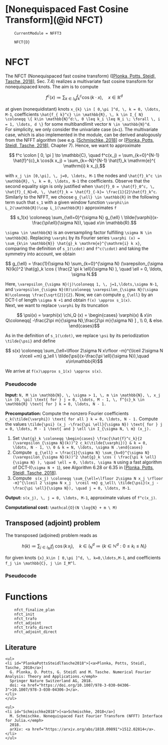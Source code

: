 # [Nonequispaced Fast Cosine Transform](@id NFCT)

```@meta
    CurrentModule = NFFT3
```

```@docs
    NFCT{D}
```

# NFCT

The NFCT (Nonequispaced fast cosine transform) ([[Plonka, Potts, Steidl, Tasche, 2018](#PlonkaPottsSteidlTasche2018)], Sec. 7.4) realizes a multivariate fast cosine transform for nonequispaced knots. The aim is to compute 

```math
    f^c (x) \coloneqq \sum_{ k \in I_{ N}} \hat{f}_{ k}^c \cos( k \cdot x), \quad x \in \mathbb{R}^d
```

at given (nonequidistant) knots ``x_{k} \in [ 0,\pi ]^d, \, k = 0, \ldots, M-1``, coefficients ``\hat{f_{ k}^c} \in \mathbb{R}, \, k \in I_{ N} \coloneqq \{ k\in \mathbb{N}^d:\, 0 \leq k_i \leq N_i \; \forall \, i = 1, \ldots, d \}`` for some multibandlimit vector ``N \in \mathbb{N}^d``. 
\
For simplicity, we only consider the univariate case (``d=1``). The multivariate case, which is also implemented in the module, can be derived analogously from the NFFT algorithm (see e.g. [[Schmischke, 2018](#Schmischke2018)] or [[Plonka, Potts, Steidl, Tasche, 2018](#PlonkaPottsSteidlTasche2018)], Chapter 7). Hence, we want to approximate 

```math
    f^c \colon [ 0, \pi ] \to \mathbb{C}, \quad f^c(x_j) = \sum_{k=0}^{N-1} \hat{f}^{c}_k \cos(k x_j) = \sum_{k=-N}^{N-1} \hat{f}_k \mathrm{e}^{ \mathrm{i} k x_j},
```

with ``x_j \in [0,\pi], \, j=0, \ldots, M-1`` the nodes and ``\hat{f}_k^c \in \mathbb{R}, \, k = 0, \ldots, N-1`` the coefficients. Observe that the second equality sign is only justified when ``\hat{f}_0 = \hat{f}_0^c, \, \hat{f}_{_N}=0, \, \hat{f}_k = \hat{f}_{-k}= \frac{1}{2}\hat{f}_k^c``. Similarly to the NFFT, we choose ``g_{\ell} \in \mathbb{R}`` in the following term such that ``s_1`` with a given window function ``\varphi\in L_2(\mathbb{R})\cap L_1(\mathbb{R})`` approximates ``f``

```math
    s_1(x) \coloneqq \sum_{\ell=0}^{\sigma N} g_{\ell} \ \tilde{\varphi}(x-\frac{\pi\ell}{\sigma N}), \quad x\in \mathbb{R}.
```

``\sigma \in \mathbb{N}`` is an oversampling factor fulfilling ``\sigma N \in \mathbb{N}``. Replacing ``\varphi`` by its Fourier series ``\varphi (x) = \sum_{k\in \mathbb{N}} \hat{g}_k \mathrm{e}^{\mathrm{i} k x}``, comparing the definition of ``s_1(\cdot)`` and ``f^c(\cdot)`` and taking the symmetry into account, we obtain 

```math
    g_{\ell} = \frac{1}{\sigma N} \sum_{k=0}^{\sigma N} (\varepsilon_{\sigma N}(k))^2 \hat{g}_k \cos ( \frac{2 \pi k \ell}{\sigma N} ), \quad \ell = 0, \ldots, \sigma N.
```

Here, ``\varepsilon_{\sigma N}(j)\coloneqq 1, \, j=1,\ldots,\sigma N-1``, and ``\varepsilon_{\sigma N}(0)\coloneqq \varepsilon_{\sigma N}(\sigma N)\coloneqq \frac{\sqrt{2}}{2}``. Now, we can compute ``g_{\ell}`` by an DCT-I of length ``\sigma N +1`` and obtain ``f(x) \approx s_1(x)``. 
\
Next, we want to replace ``\varphi`` by its truncation

```math
    \psi(x) = \varphi(x) \chi_Q (x) = \begin{cases} \varphi(x) & x\in Q\coloneqq[ -\frac{2\pi m}{\sigma N},\frac{2\pi m}{\sigma N} ] , \\ 0, & else. \end{cases}
```

As in the definition of ``s_1(\cdot)``, we replace ``\psi`` by its periodization ``\tilde{\psi}`` and define

```math
  	s(x) \coloneqq \sum_{\ell=\lfloor 2\sigma N x\rfloor -m}^{\lceil 2\sigma N x\rceil +m} g_\ell \ \tilde{\psi}(x-\frac{\pi \ell}{\sigma N}),\quad x\in\mathbb{R}
```

We arrive at ``f(x)\approx s_1(x) \approx s(x)``. 

### Pseudocode

**Input:** ``N, M \in \mathbb{N}, \, \sigma > 1, \, m \in \mathbb{N}, \, x_j \in [0, \pi] \text{ for } j = 0, \ldots, M - 1, \, f^{c}_k \in \mathbb{R} \text{ for } k = 0, \ldots, N - 1.``

**Precomputation:** Compute the nonzero Fourier coefficients ``c_k(\tilde{\varphi}) \text{ for all } k = 0, \ldots, N - 1.`` Compute the values ``\tilde{\psi} (x_j -\frac{\pi \ell}{\sigma N}) \text{ for } j = 0, \ldots, M - 1 \text{ and } \ell \in I_{\sigma N, \ m} (x_j).``

1. Set ``\hat{g}_k \coloneqq \begin{cases} \frac{\hat{f}^c_k}{2 (\varepsilon_{\sigma N}(k))^2 c_k(\tilde{\varphi})} & k = 0, \ldots, N - 1, \\ 0 & k = N, \ldots, \sigma N .\end{cases}`` 
2. Compute `` g_{\ell} = \frac{1}{\sigma N} \sum_{k=0}^{\sigma N} (\varepsilon_{\sigma N}(k))^2 \hat{g}_k \cos ( \frac{\pi k \ell}{\sigma N} ), \quad \ell = 0, \ldots, \sigma N`` using a fast algorithm of DCT-I(``\sigma N + 1``), see Algorithm 6.28 or 6.35 in [[Plonka, Potts, Steidl, Tasche, 2018](#PlonkaPottsSteidlTasche2018)]. 
3. Compute `` s(x_j) \coloneqq \sum_{\ell=\lfloor 2\sigma N x_j \rfloor -m}^{\lceil 2 \sigma N x_j  \rceil +m} g_\ell\ \tilde{\psi}(x_j -\frac{\pi \ell}{\sigma N}), \quad j = 0, \ldots, M-1``.

**Output:** ``s(x_j), \, j = 0, \ldots, M-1``, approximate values of ``f^c(x_j)``.

**Computational cost:** ``\mathcal{O}(N \log{N} + m \ M)`` 


## Transposed (adjoint) problem

The transposed (adjoined) problem reads as

```math
	h(k) \coloneqq \sum_{ j\in I_M^l} f_{ j}\ \cos({k\,x_j}), \quad  k\in I_{ N}^d \coloneqq \{ k\in \mathbb{N}^d: 0\leq k_i\leq N_i  \}
```

for given knots ``{x}_k\in [ 0,\pi ]^d, \, k=0,\ldots,M-1``, and coefficients ``f_j \in \mathbb{C}, j \in I_M^l``.

### Pseudocode

# Functions

```@docs
  	nfct_finalize_plan
    nfct_init
    nfct_trafo
    nfct_adjoint
    nfct_trafo_direct
    nfct_adjoint_direct
```

## Literature

```@raw html
<ul>
<li id="PlonkaPottsSteidlTasche2018">[<a>Plonka, Potts, Steidl, Tasche, 2018</a>]
  G. Plonka, D. Potts, G. Steidl and M. Tasche. Numerical Fourier Analysis: Theory and Applications.</emph>
  Springer Nature Switzerland AG, 2018.
  doi: <a href="https://doi.org/10.1007/978-3-030-04306-3">10.1007/978-3-030-04306-3</a>.
</li>
</ul>
```

```@raw html
<ul>
<li id="Schmischke2018">[<a>Schmischke, 2018</a>]
  M. Schmischke. Nonequispaced Fast Fourier Transform (NFFT) Interface for Julia.</emph>
  2018.
  arXiv: <a href="https://arxiv.org/abs/1810.09891">1512.02814</a>.
</li>
</ul>
```

